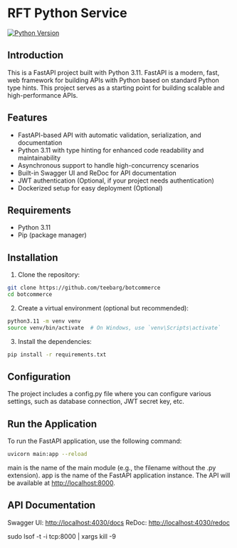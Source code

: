 # RFT Python Service

[![Python Version](https://img.shields.io/badge/python-3.11-blue.svg)](https://python.org)

## Introduction

This is a FastAPI project built with Python 3.11. FastAPI is a modern, fast, web framework for building APIs with Python based on standard Python type hints. This project serves as a starting point for building scalable and high-performance APIs.

## Features

- FastAPI-based API with automatic validation, serialization, and documentation
- Python 3.11 with type hinting for enhanced code readability and maintainability
- Asynchronous support to handle high-concurrency scenarios
- Built-in Swagger UI and ReDoc for API documentation
- JWT authentication (Optional, if your project needs authentication)
- Dockerized setup for easy deployment (Optional)

## Requirements

- Python 3.11
- Pip (package manager)

## Installation

1. Clone the repository:

```bash
git clone https://github.com/teebarg/botcommerce
cd botcommerce
```

2. Create a virtual environment (optional but recommended):

```bash
python3.11 -m venv venv
source venv/bin/activate  # On Windows, use `venv\Scripts\activate`
```

3. Install the dependencies:

```bash
pip install -r requirements.txt

```

## Configuration

The project includes a config.py file where you can configure various settings, such as database connection, JWT secret key, etc.

## Run the Application
To run the FastAPI application, use the following command:

```bash
uvicorn main:app --reload

```

main is the name of the main module (e.g., the filename without the .py extension).
app is the name of the FastAPI application instance.
The API will be available at <http://localhost:8000>.

## API Documentation

Swagger UI: <http://localhost:4030/docs>
ReDoc: <http://localhost:4030/redoc>

 sudo lsof -t -i tcp:8000 | xargs kill -9
